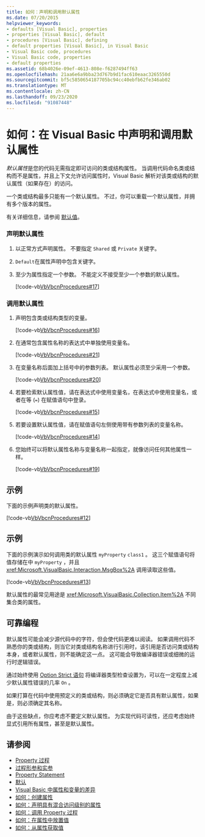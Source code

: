 ```yaml
---
title: 如何：声明和调用默认属性
ms.date: 07/20/2015
helpviewer_keywords:
- defaults [Visual Basic], properties
- properties [Visual Basic], default
- procedures [Visual Basic], defining
- default properties [Visual Basic], in Visual Basic
- Visual Basic code, procedures
- Visual Basic code, properties
- default properties
ms.assetid: 68b4026e-09ef-4613-808e-f6287494ff63
ms.openlocfilehash: 21aa6e6a9bba23d767b9d1fac610eaac3265550d
ms.sourcegitcommit: bf5c5850654187705bc94cc40ebfb62fe346ab02
ms.translationtype: MT
ms.contentlocale: zh-CN
ms.lasthandoff: 09/23/2020
ms.locfileid: "91087448"
---
```

# <a name="how-to-declare-and-call-a-default-property-in-visual-basic"></a>如何：在 Visual Basic 中声明和调用默认属性

*默认属性*是您的代码无需指定即可访问的类或结构属性。 当调用代码命名类或结构而不是属性，并且上下文允许访问属性时，Visual Basic 解析对该类或结构的默认属性（如果存在）的访问。  
  
 一个类或结构最多只能有一个默认属性。 不过，你可以重载一个默认属性，并拥有多个版本的属性。  
  
 有关详细信息，请参阅 [默认值](../../../language-reference/modifiers/default.md)。  
  
### <a name="to-declare-a-default-property"></a>声明默认属性  
  
1. 以正常方式声明属性。 不要指定 `Shared` 或 `Private` 关键字。  
  
2. `Default`在属性声明中包含关键字。  
  
3. 至少为属性指定一个参数。 不能定义不接受至少一个参数的默认属性。  
  
     [!code-vb[VbVbcnProcedures#17](~/samples/snippets/visualbasic/VS_Snippets_VBCSharp/VbVbcnProcedures/VB/Class1.vb#17)]  
  
### <a name="to-call-a-default-property"></a>调用默认属性  
  
1. 声明包含类或结构类型的变量。  
  
     [!code-vb[VbVbcnProcedures#16](~/samples/snippets/visualbasic/VS_Snippets_VBCSharp/VbVbcnProcedures/VB/Class1.vb#16)]  
  
2. 在通常包含属性名称的表达式中单独使用变量名。  
  
     [!code-vb[VbVbcnProcedures#21](~/samples/snippets/visualbasic/VS_Snippets_VBCSharp/VbVbcnProcedures/VB/Class1.vb#21)]  
  
3. 在变量名称后面加上括号中的参数列表。 默认属性必须至少采用一个参数。  
  
     [!code-vb[VbVbcnProcedures#20](~/samples/snippets/visualbasic/VS_Snippets_VBCSharp/VbVbcnProcedures/VB/Class1.vb#20)]  
  
4. 若要检索默认属性值，请在表达式中使用变量名，在表达式中使用变量名，或者在等 (`=`) 在赋值语句中登录。  
  
     [!code-vb[VbVbcnProcedures#15](~/samples/snippets/visualbasic/VS_Snippets_VBCSharp/VbVbcnProcedures/VB/Class1.vb#15)]  
  
5. 若要设置默认属性值，请在赋值语句左侧使用带有参数列表的变量名称。  
  
     [!code-vb[VbVbcnProcedures#14](~/samples/snippets/visualbasic/VS_Snippets_VBCSharp/VbVbcnProcedures/VB/Class1.vb#14)]  
  
6. 您始终可以将默认属性名称与变量名称一起指定，就像访问任何其他属性一样。  
  
     [!code-vb[VbVbcnProcedures#19](~/samples/snippets/visualbasic/VS_Snippets_VBCSharp/VbVbcnProcedures/VB/Class1.vb#19)]  
  
## <a name="example"></a>示例  

 下面的示例声明类的默认属性。  
  
 [!code-vb[VbVbcnProcedures#12](~/samples/snippets/visualbasic/VS_Snippets_VBCSharp/VbVbcnProcedures/VB/Class1.vb#12)]  
  
## <a name="example"></a>示例  

 下面的示例演示如何调用类的默认属性 `myProperty` `class1` 。 这三个赋值语句将值存储在中 `myProperty` ，并且 <xref:Microsoft.VisualBasic.Interaction.MsgBox%2A> 调用读取这些值。  
  
 [!code-vb[VbVbcnProcedures#13](~/samples/snippets/visualbasic/VS_Snippets_VBCSharp/VbVbcnProcedures/VB/Class1.vb#13)]  
  
 默认属性的最常见用途是 <xref:Microsoft.VisualBasic.Collection.Item%2A> 不同集合类的属性。  
  
## <a name="robust-programming"></a>可靠编程  

 默认属性可能会减少源代码中的字符，但会使代码更难以阅读。 如果调用代码不熟悉你的类或结构，则当它对类或结构名称进行引用时，该引用是否访问类或结构本身，或者默认属性，则不能确定这一点。 这可能会导致编译器错误或细微的运行时逻辑错误。  
  
 通过始终使用 [Option Strict 语句](../../../language-reference/statements/option-strict-statement.md) 将编译器类型检查设置为，可以在一定程度上减少默认属性错误的几率 `On` 。  
  
 如果打算在代码中使用预定义的类或结构，则必须确定它是否具有默认属性，如果是，则必须确定其名称。  
  
 由于这些缺点，你应考虑不要定义默认属性。 为实现代码可读性，还应考虑始终显式引用所有属性，甚至是默认属性。  
  
## <a name="see-also"></a>请参阅

- [Property 过程](./property-procedures.md)
- [过程形参和实参](./procedure-parameters-and-arguments.md)
- [Property Statement](../../../language-reference/statements/property-statement.md)
- [默认](../../../language-reference/modifiers/default.md)
- [Visual Basic 中属性和变量的差异](./differences-between-properties-and-variables.md)
- [如何：创建属性](./how-to-create-a-property.md)
- [如何：声明具有混合访问级别的属性](./how-to-declare-a-property-with-mixed-access-levels.md)
- [如何：调用 Property 过程](./how-to-call-a-property-procedure.md)
- [如何：在属性中放置值](./how-to-put-a-value-in-a-property.md)
- [如何：从属性获取值](./how-to-get-a-value-from-a-property.md)
